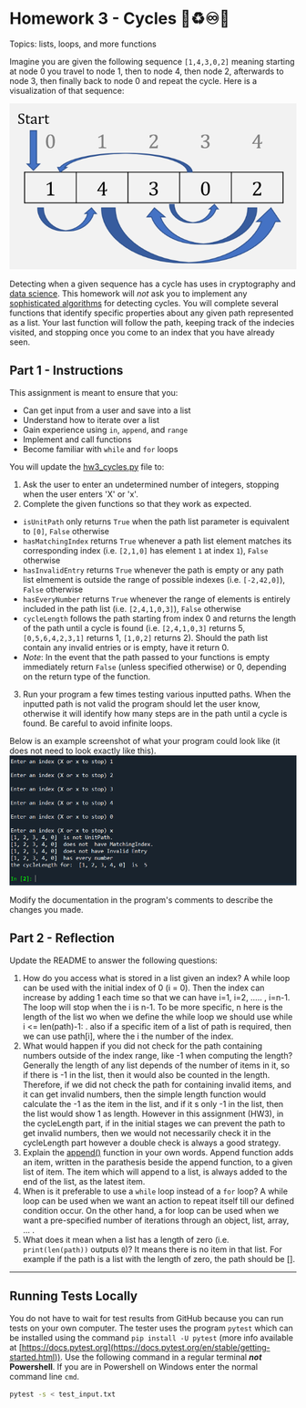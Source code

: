 # Homework 3 - Cycles 🔁♻️♾️💫
Topics: lists, loops, and more functions

Imagine you are given the following sequence `[1,4,3,0,2]` meaning starting at node 0 you travel to node 1, then to node 4, then node 2, afterwards to node 3, then finally back to node 0 and repeat the cycle. Here is a visualization of that sequence:

![example cycle](example_cycle.png)

Detecting when a given sequence has a cycle has uses in cryptography and [data science](https://towardsdatascience.com/10-graph-algorithms-visually-explained-e57faa1336f3). This homework will *not* ask you to implement any [sophisticated algorithms](https://en.wikipedia.org/wiki/Cycle_detection#Algorithms) for detecting cycles. You will complete several functions that identify specific properties about any given path represented as a list. Your last function will follow the path, keeping track of the indecies visited, and stopping once you come to an index that you have already seen.

## Part 1 - Instructions
This assignment is meant to ensure that you:
* Can get input from a user and save into a list
* Understand how to iterate over a list
* Gain experience using `in`, `append`, and `range`
* Implement and call functions
* Become familiar with `while` and `for` loops

You will update the [hw3_cycles.py](hw3_cycles.py) file to:
1. Ask the user to enter an undetermined number of integers, stopping when the user enters 'X' or 'x'.
2. Complete the given functions so that they work as expected.
* `isUnitPath` only returns `True` when the path list parameter is equivalent to `[0]`, `False` otherwise
* `hasMatchingIndex` returns `True` whenever a path list element matches its corresponding index (i.e. `[2,1,0]` has element `1` at index `1`), `False` otherwise
* `hasInvalidEntry` returns `True` whenever the path is empty or any path list elmement is outside the range of possible indexes (i.e. `[-2,42,0]`), `False` otherwise
* `hasEveryNumber` returns `True` whenever the range of elements is entirely included in the path list (i.e. `[2,4,1,0,3]`), `False` otherwise
* `cycleLength` follows the path starting from index 0 and returns the length of the path until a cycle is found (i.e. `[2,4,1,0,3]` returns 5, `[0,5,6,4,2,3,1]` returns 1, `[1,0,2]` returns 2). Should the path list contain any invalid entries or is empty, have it return 0.
* *Note*: In the event that the path passed to your functions is empty immediately return `False` (unless specified otherwise) or 0, depending on the return type of the function.
3. Run your program a few times testing various inputted paths. When the inputted path is not valid the program should let the user know, otherwise it will identify how many steps are in the path until a cycle is found. Be careful to avoid infinite loops.

Below is an example screenshot of what your program could look like (it does not need to look exactly like this).
![Example Program Output](SANAZ1.PNG)
 
 Modify the documentation in the program's comments to describe the changes you made.

 ## Part 2 - Reflection
 Update the README to answer the following questions:

 1. How do you access what is stored in a list given an index? A while loop can be used with the initial index of 0 (i = 0). Then the index can increase by adding 1 each time so that we can have i=1, i=2, ….. , i=n-1. The loop will stop when the i is n-1. To be more specific, n here is the length of the list wo when we define the while loop we should use while i <= len(path)-1: . also if a specific item of a list of path is required, then we can use path[i], where the i the number of the index. 
 2. What would happen if you did not check for the path containing numbers outside of the index range, like -1 when computing the length? Generally the length of any list depends of the number of items in it, so if there is -1 in the list, then it would also be counted in the length. Therefore, if we did not check the path for containing invalid items, and it can get invalid numbers, then the simple length function would calculate the -1 as the item in the list, and if it s only -1 in the list, then the list would show 1 as length. However in this assignment (HW3), in the  cycleLength part, if in the initial stages we can prevent the path to get invalid numbers, then we would not necessarily check it in the cycleLength part however a double check is always a good strategy. 
 3. Explain the [append()](https://www.w3schools.com/python/ref_list_append.asp) function in your own words. Append function adds an item, written in the parathesis beside the append function, to a given list of item. The item which will append to a list, is always added to the end of the list, as the latest item.
 4. When is it preferable to use a `while` loop instead of a `for` loop? A while loop can be used when we want an action to repeat itself till our defined condition occur. On the other hand, a for loop can be used when we want a pre-specified number of iterations through an object, list, array, … . 
 5. What does it mean when a list has a length of zero (i.e. `print(len(path))` outputs `0`)? It means there is no item in that list. For example if the path is a list with the length of zero, the path should be []. 

 ---
 ## Running Tests Locally
 You do not have to wait for test results from GitHub because you can run tests on your own computer. The tester uses the program `pytest` which can be installed using the command `pip install -U pytest` (more info available at [https://docs.pytest.org](https://docs.pytest.org/en/stable/getting-started.html)). Use the following command in a regular terminal ***not* Powershell**. If you are in Powershell on Windows enter the normal command line `cmd`.

 ``` bash
 pytest -s < test_input.txt
 ```
